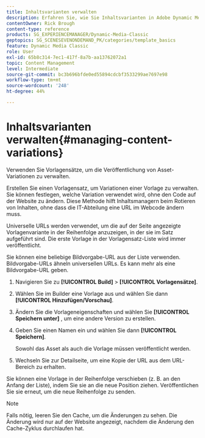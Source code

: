 ```yaml
---
title: Inhaltsvarianten verwalten
description: Erfahren Sie, wie Sie Inhaltsvarianten in Adobe Dynamic Media Classic verwalten.
contentOwner: Rick Brough
content-type: reference
products: SG_EXPERIENCEMANAGER/Dynamic-Media-Classic
geptopics: SG_SCENESEVENONDEMAND_PK/categories/template_basics
feature: Dynamic Media Classic
role: User
exl-id: 65b8c314-7ec1-417f-8a7b-aa13762072a1
topic: Content Management
level: Intermediate
source-git-commit: bc3b696bfde0ed55894cdcbf3533299ae7697e98
workflow-type: tm+mt
source-wordcount: '248'
ht-degree: 44%

---
```


# Inhaltsvarianten verwalten{#managing-content-variations}

Verwenden Sie Vorlagensätze, um die Veröffentlichung von Asset-Variationen zu verwalten.

Erstellen Sie einen Vorlagensatz, um Variationen einer Vorlage zu verwalten. Sie können festlegen, welche Variation verwendet wird, ohne den Code auf der Website zu ändern. Diese Methode hilft Inhaltsmanagern beim Rotieren von Inhalten, ohne dass die IT-Abteilung eine URL im Webcode ändern muss.

Universelle URLs werden verwendet, um die auf der Seite angezeigte Vorlagenvariante in der Reihenfolge anzuzeigen, in der sie im Satz aufgeführt sind. Die erste Vorlage in der Vorlagensatz-Liste wird immer veröffentlicht.

Sie können eine beliebige Bildvorgabe-URL aus der Liste verwenden. Bildvorgabe-URLs ähneln universellen URLs. Es kann mehr als eine Bildvorgabe-URL geben.

1. Navigieren Sie zu **[!UICONTROL Build]** > **[!UICONTROL Vorlagensätze]**.
1. Wählen Sie im Builder eine Vorlage aus und wählen Sie dann **[!UICONTROL Hinzufügen/Vorschau]**.
1. Ändern Sie die Vorlageneigenschaften und wählen Sie **[!UICONTROL Speichern unter]** , um eine andere Version zu erstellen.
1. Geben Sie einen Namen ein und wählen Sie dann **[!UICONTROL Speichern]**.

   Sowohl das Asset als auch die Vorlage müssen veröffentlicht werden.

1. Wechseln Sie zur Detailseite, um eine Kopie der URL aus dem URL-Bereich zu erhalten.

Sie können eine Vorlage in der Reihenfolge verschieben (z. B. an den Anfang der Liste), indem Sie sie an die neue Position ziehen. Veröffentlichen Sie sie erneut, um die neue Reihenfolge zu senden.

>[!NOTE]
>
>Falls nötig, leeren Sie den Cache, um die Änderungen zu sehen. Die Änderung wird nur auf der Website angezeigt, nachdem die Änderung den Cache-Zyklus durchlaufen hat.
